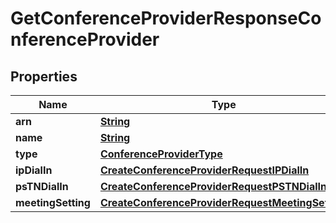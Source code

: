 

# GetConferenceProviderResponseConferenceProvider


## Properties

| Name | Type | Description | Notes |
|------------ | ------------- | ------------- | -------------|
|**arn** | [**String**](String.md) |  |  [optional] |
|**name** | [**String**](String.md) |  |  [optional] |
|**type** | [**ConferenceProviderType**](ConferenceProviderType.md) |  |  [optional] |
|**ipDialIn** | [**CreateConferenceProviderRequestIPDialIn**](CreateConferenceProviderRequestIPDialIn.md) |  |  [optional] |
|**psTNDialIn** | [**CreateConferenceProviderRequestPSTNDialIn**](CreateConferenceProviderRequestPSTNDialIn.md) |  |  [optional] |
|**meetingSetting** | [**CreateConferenceProviderRequestMeetingSetting**](CreateConferenceProviderRequestMeetingSetting.md) |  |  [optional] |



